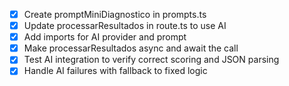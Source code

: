 - [x] Create promptMiniDiagnostico in prompts.ts
- [x] Update processarResultados in route.ts to use AI
- [x] Add imports for AI provider and prompt
- [x] Make processarResultados async and await the call
- [x] Test AI integration to verify correct scoring and JSON parsing
- [x] Handle AI failures with fallback to fixed logic
